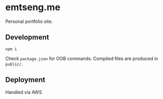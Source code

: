 # emtseng.me

Personal portfolio site.

## Development

```cli
npm i
```

Check ``package.json`` for OOB commands.
Compiled files are produced in ``public/``.

## Deployment

Handled via AWS

